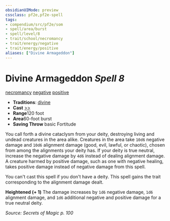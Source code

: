 ```yaml
---
obsidianUIMode: preview
cssclass: pf2e,pf2e-spell
tags:
- compendium/src/pf2e/som
- spell/area/burst
- spell/level/8
- trait/school/necromancy
- trait/energy/negative
- trait/energy/positive
aliases: ["Divine Armageddon"]
---
```

# Divine Armageddon *Spell 8*   
[necromancy](necromancy.md)  [negative](negative.md)  [positive](positive.md)  

- **Traditions**: [divine](divine.md)
- **Cast** [>>](chapter-9-playing-the-game.md#Actions "Two-Action") 
- **Range**120 foot
- **Area**60-foot burst
- **Saving Throw**  basic Fortitude

You call forth a divine cataclysm from your deity, destroying living and undead creatures in the area alike. Creatures in the area take `10d6` negative damage and `10d6` alignment damage (good, evil, lawful, or chaotic), chosen from among the alignments your deity has. If your deity is true neutral, increase the negative damage by `4d6` instead of dealing alignment damage. A creature harmed by positive damage, such as one with negative healing, takes positive damage instead of negative damage from this spell.

You can't cast this spell if you don't have a deity. This spell gains the trait corresponding to the alignment damage dealt.

**Heightened (+ 1)** The damage increases by `1d6` negative damage, `1d6` alignment damage, and `1d6` additional negative and positive damage for a true neutral deity.

*Source: Secrets of Magic p. 100*